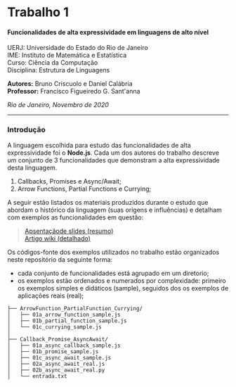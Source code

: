 # Trabalho 1
#### Funcionalidades de alta expressividade em linguagens de alto nível  
UERJ: Universidade do Estado do Rio de Janeiro  
IME: Instituto de Matemática e Estatística  
Curso: Ciência da Computação  
Disciplina: Estrutura de Linguagens  

**Autores:** Bruno Criscuolo e Daniel Calábria  
**Professor:** Francisco Figueiredo G. Sant'anna  

*Rio de Janeiro, Novembro de 2020*  

---

### Introdução  

A linguagem escolhida para estudo das funcionalidades de alta expressividade foi o **Node.js**.
Cada um dos autores do trabalho descreve um conjunto de 3 funcionalidades que demonstram a alta expressividade desta linguagem.  

1. Callbacks, Promises e Async/Await;
2. Arrow Functions, Partial Functions e Currying;

A seguir estão listados os materiais produzidos durante o estudo que abordam o histórico da linguagem (suas origens e influências) e detalham com exemplos as funcionalidades em questão:

> [Apsentaçãode slides (resumo)](https://drive.google.com/file/d/1v7ZO4FEZlZ_DWxLcy2bNdpfNcwK36acN/view?usp=sharing)  
> [Artigo wiki (detalhado)](https://github.com/brunocriscuolo/edl20201/wiki/Node.js:-Funcionalidades-de-alta-expressividade)  

Os códigos-fonte dos exemplos utilizados no trabalho estão organizados neste repositório da seguinte forma:

- cada conjunto de funcionalidades está agrupado em um diretorio;
- os exemplos estão ordenados e numerados por complexidade: primeiro os exemplos simples e didáticos (sample), seguidos dos os exemplos de aplicações reais (real);

```
├── ArrowFunction_PartialFunction_Currying/
│   ├── 01a_arrow_function_sample.js
│   ├── 01b_partial_function_sample.js
│   └── 01c_currying_sample.js
│
├── Callback_Promise_AsyncAwait/
│   ├── 01a_async_callback_sample.js
│   ├── 01b_promise_sample.js
│   ├── 01c_async_await_sample.js
│   ├── 02a_async_await_real.js
│   ├── 02b_async_await_real.py
│   └── entrada.txt

```
